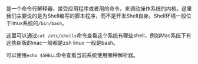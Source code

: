 是一个命令行解释器，接受应用程序或者用的命令，来调动操作系统的内核。这里我们主要说的是为Shell编写的脚本程序，而不是开发Shell自身。Shell环境一般位于linux系统的`/bin/bash`。

这里可以通过`cat /etc/shells`命令查看这个系统有哪些shell，例如Mac系统下有这些新版的mac一般都是zsh linux 一般是bash。

可以使用`echo $SHELL`命令查看当前系统使用哪种解析器。
